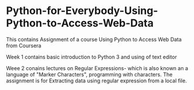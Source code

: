 # Python-for-Everybody-Using-Python-to-Access-Web-Data
This contains Assignment of a course Using Python to Access Web Data from Coursera

Week 1 contains basic introduction to Python 3 and using of text editor

Weee 2 conains lectures on Regular Expressions- which is also known an a language of "Marker Characters", programming with characters.
  The assignment is for Extracting data using regular expression from a local file.
  

